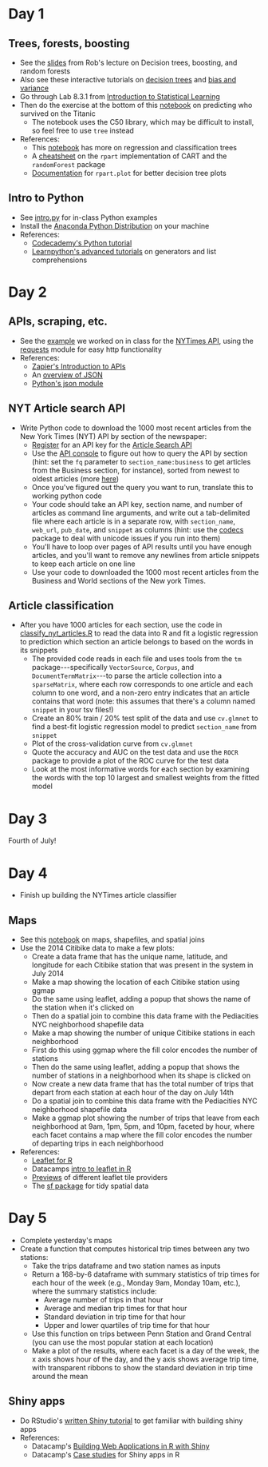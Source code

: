 # Day 1

## Trees, forests, boosting
  * See the [slides](tree-boost-forest.pdf) from Rob's lecture on Decision trees, boosting, and random forests
  * Also see these interactive tutorials on [decision trees](http://www.r2d3.us/visual-intro-to-machine-learning-part-1/) and [bias and variance](http://www.r2d3.us/visual-intro-to-machine-learning-part-2/)
  * Go through Lab 8.3.1 from [Introduction to Statistical Learning](http://www-bcf.usc.edu/~gareth/ISL/index.html)
  * Then do the exercise at the bottom of this [notebook](https://rpubs.com/dvorakt/248300) on predicting who survived on the Titanic
    * The notebook uses the C50 library, which may be difficult to install, so feel free to use `tree` instead <!-- or rpart -->
  * References:
    * This [notebook](https://rpubs.com/ryankelly/dtrees) has more on regression and classification trees
	* A [cheatsheet](https://www.statmethods.net/advstats/cart.html) on the `rpart` implementation of CART and the `randomForest` package
	* [Documentation](http://www.milbo.org/rpart-plot/prp.pdf) for `rpart.plot` for better decision tree plots
<!--    * Try [rpart.plot](https://stackoverflow.com/a/48881163/76259) as an alternative to the native `plot()` function for trees -->

## Intro to Python
  * See [intro.py](intro.py) for in-class Python examples
  * Install the [Anaconda Python Distribution](https://docs.anaconda.com/anaconda/install/windows) on your machine
  * References:
    * [Codecademy's Python tutorial](https://www.codecademy.com/learn/python)
    * [Learnpython's advanced tutorials](http://www.learnpython.org) on generators and list comprehensions

# Day 2

## APIs, scraping, etc.
  * See the [example](nyt_api.py) we worked on in class for the [NYTimes API](https://developer.nytimes.com/), using the [requests](http://docs.python-requests.org/en/master/user/quickstart/) module for easy http functionality
  * References:
    * [Zapier's Introduction to APIs](https://zapier.com/learn/apis/) 
    * An [overview of JSON](http://code.tutsplus.com/tutorials/understanding-json--active-8817)
    * [Python's json module](http://pymotw.com/2/json/)
  <!-- * Complete [Codecademy's API tutorial](https://www.codecademy.com/courses/50e5bc94ce7f5e4945001d31/) -->

## NYT Article search API
  * Write Python code to download the 1000 most recent articles from the New York Times (NYT) API by section of the newspaper:
      * [Register](https://developer.nytimes.com/signup) for an API key for the [Article Search API](https://developer.nytimes.com/article_search_v2.json)
      * Use the [API console](https://developer.nytimes.com/article_search_v2.json#/Console/GET/articlesearch.json) to figure out how to query the API by section (hint: set the ``fq`` parameter to ``section_name:business`` to get articles from the Business section, for instance), sorted from newest to oldest articles (more [here](https://developer.nytimes.com/article_search_v2.json#/README))
      * Once you've figured out the query you want to run, translate this to working python code
      * Your code should take an API key, section name, and number of articles as command line arguments, and write out a tab-delimited file where each article is in a separate row, with ``section_name``, ``web_url``, ``pub_date``, and ``snippet`` as columns (hint: use the [codecs](https://pymotw.com/2/codecs/#working-with-files) package to deal with unicode issues if you run into them)
      * You'll have to loop over pages of API results until you have enough articles, and you'll want to remove any newlines from article snippets to keep each article on one line
      * Use your code to downloaded the 1000 most recent articles from the Business and World sections of the New york Times.

## Article classification

* After you have 1000 articles for each section, use the code in [classify_nyt_articles.R](classify_nyt_articles.R) to read the data into R and fit a logistic regression to prediction which section an article belongs to based on the words in its snippets
    * The provided code reads in each file and uses tools from the ``tm`` package---specifically ``VectorSource``, ``Corpus``, and ``DocumentTermMatrix``---to parse the article collection into a ``sparseMatrix``, where each row corresponds to one article and each column to one word, and a non-zero entry indicates that an article contains that word (note: this assumes that there's a column named ``snippet`` in your tsv files!)
    * Create an 80% train / 20% test split of the data and use ``cv.glmnet`` to find a best-fit logistic regression model to predict ``section_name`` from ``snippet``
    * Plot of the cross-validation curve from ``cv.glmnet``
    * Quote the accuracy and AUC on the test data and use the ``ROCR`` package to provide a plot of the ROC curve for the test data
    * Look at the most informative words for each section by examining the words with the top 10 largest and smallest weights from the fitted model

# Day 3

Fourth of July!

# Day 4
  * Finish up building the NYTimes article classifier

## Maps
  * See this [notebook](https://rpubs.com/jhofman/nycmaps) on maps, shapefiles, and spatial joins
  * Use the 2014 Citibike data to make a few plots:
    * Create a data frame that has the unique name, latitude, and longitude for each Citibike station that was present in the system in July 2014
    * Make a map showing the location of each Citibike station using ggmap
    * Do the same using leaflet, adding a popup that shows the name of the station when it's clicked on
    * Then do a spatial join to combine this data frame with the Pediacities NYC neighborhood shapefile data
    * Make a map showing the number of unique Citibike stations in each neighborhood
    * First do this using ggmap where the fill color encodes the number of stations
    * Then do the same using leaflet, adding a popup that shows the number of stations in a neighborhood when its shape is clicked on
	* Now create a new data frame that has the total number of trips that depart from each station at each hour of the day on July 14th
	* Do a spatial join to combine this data frame with the Pediacities NYC neighborhood shapefile data
	* Make a ggmap plot showing the number of trips that leave from each neighborhood at 9am, 1pm, 5pm, and 10pm, faceted by hour, where each facet contains a map where the fill color encodes the number of departing trips in each neighborhood
  * References:
    * [Leaflet for R](https://rstudio.github.io/leaflet/)
    * Datacamps [intro to leaflet in R](https://www.datacamp.com/courses/interactive-maps-with-leaflet-in-r)
    * [Previews](https://leaflet-extras.github.io/leaflet-providers/preview/) of different leaflet tile providers
    * The [sf package](http://strimas.com/r/tidy-sf/) for tidy spatial data

# Day 5

  * Complete yesterday's maps
  * Create a function that computes historical trip times between any two stations:
    * Take the trips dataframe and two station names as inputs
    * Return a 168-by-6 dataframe with summary statistics of trip times for each hour of the week (e.g., Monday 9am, Monday 10am, etc.), where the summary statistics include:
      * Average number of trips in that hour
      * Average and median trip times for that hour
      * Standard deviation in trip time for that hour
      * Upper and lower quartiles of trip time for that hour
    * Use this function on trips between Penn Station and Grand Central (you can use the most popular station at each location)
    * Make a plot of the results, where each facet is a day of the week, the x axis shows hour of the day, and the y axis shows average trip time, with transparent ribbons to show the standard deviation in trip time around the mean

## Shiny apps
  * Do RStudio's [written Shiny tutorial](https://shiny.rstudio.com/tutorial/) to get familiar with building shiny apps
  * References:
    * Datacamp's [Building Web Applications in R with Shiny](https://www.datacamp.com/courses/building-web-applications-in-r-with-shiny)
    * Datacamp's [Case studies](https://www.datacamp.com/courses/building-web-applications-in-r-with-shiny-case-studies) for Shiny apps in R
  
<!--

  * We had a guest lecture from [Hal Daume]() on natural language processing
    * Slides on [word sense disambiguation](http://www.cs.umd.edu/class/fall2016/cmsc723/slides/slides_05.pdf), [expectation maximization](http://www.cs.umd.edu/class/fall2016/cmsc723/slides/slides_06.pdf), and [word alignment](http://www.cs.umd.edu/class/fall2016/cmsc723/slides/slides_18.pdf)
    * The [Yarowsky algorithm](https://en.wikipedia.org/wiki/Yarowsky_algorithm) for word sense disambiguation 
    * [A statistical approach to machine translation](http://dl.acm.org/citation.cfm?id=92860)
    * See these interactive demos on [k-means](https://www.naftaliharris.com/blog/visualizing-k-means-clustering/) and [mixture models](http://davpinto.com/ml-simulations/#gaussian-mixture-density)
-->
